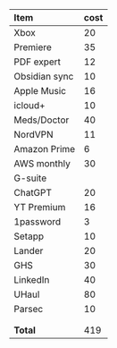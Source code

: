 
| Item          | cost |
|:------------- |:---- |
| Xbox          | 20   |
| Premiere      | 35   |
| PDF expert    | 12   |
| Obsidian sync | 10   |
| Apple Music   | 16   |
| icloud+       | 10   |
| Meds/Doctor   | 40   |
| NordVPN       | 11   |
| Amazon Prime  | 6    |
| AWS monthly   | 30   |
| G-suite       |      |
| ChatGPT       | 20   |
| YT Premium    | 16   |
| 1password     | 3    |
| Setapp        | 10   |
| Lander        | 20   |
| GHS           | 30   |
| LinkedIn      | 40   |
| UHaul         | 80   |
| Parsec        | 10   |
|               |      |
|               |      |
| **Total**     | 419  |
<!-- TBLFM: @>$2=sum(@I..@-1) -->
